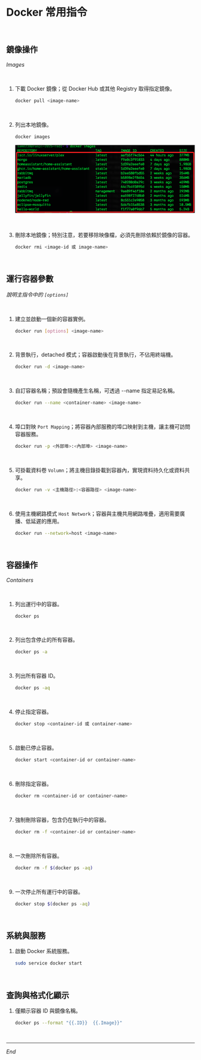 # Docker 常用指令

<br>

## 鏡像操作

_Images_

<br>

1. 下載 Docker 鏡像；從 Docker Hub 或其他 Registry 取得指定鏡像。

    ```bash
    docker pull <image-name>
    ```

<br>

2. 列出本地鏡像。

    ```bash
    docker images
    ```

    ![](images/img_19.png)

<br>

3. 刪除本地鏡像；特別注意，若要移除映像檔，必須先刪除依賴於鏡像的容器。

    ```bash
    docker rmi <image-id 或 image-name>
    ```

<br>

## 運行容器參數

_說明主指令中的 `[options]`_

<br>

1. 建立並啟動一個新的容器實例。

    ```bash
    docker run [options] <image-name>
    ```

<br>

2. 背景執行，detached 模式；容器啟動後在背景執行，不佔用終端機。

    ```bash
    docker run -d <image-name>
    ```

<br>

3. 自訂容器名稱；預設會隨機產生名稱，可透過 --name 指定易記名稱。

    ```bash
    docker run --name <container-name> <image-name>
    ```

<br>

4. 埠口對映 `Port Mapping`；將容器內部服務的埠口映射到主機，讓主機可訪問容器服務。

    ```bash
    docker run -p <外部埠>:<內部埠> <image-name>
    ```

<br>

5. 可掛載資料卷 `Volumn`；將主機目錄掛載到容器內，實現資料持久化或資料共享。

    ```bash
    docker run -v <主機路徑>:<容器路徑> <image-name>
    ```

<br>

6. 使用主機網路模式 `Host Network`；容器與主機共用網路堆疊，適用需要廣播、低延遲的應用。

    ```bash
    docker run --network=host <image-name>
    ```

<br>

## 容器操作

_Containers_

<br>

1. 列出運行中的容器。

    ```bash
    docker ps
    ```

<br>

2. 列出包含停止的所有容器。

    ```bash
    docker ps -a
    ```

<br>

3. 列出所有容器 ID。

    ```bash
    docker ps -aq
    ```

<br>

4. 停止指定容器。

    ```bash
    docker stop <container-id 或 container-name>
    ```

<br>

5. 啟動已停止容器。

    ```bash
    docker start <container-id or container-name>
    ```

<br>

6. 刪除指定容器。

    ```bash
    docker rm <container-id or container-name>
    ```

<br>

7. 強制刪除容器，包含仍在執行中的容器。

    ```bash
    docker rm -f <container-id or container-name>
    ```

<br>

8. 一次刪除所有容器。

    ```bash
    docker rm -f $(docker ps -aq)
    ```

<br>

9. 一次停止所有運行中的容器。

    ```bash
    docker stop $(docker ps -aq)
    ```

<br>

## 系統與服務

1. 啟動 Docker 系統服務。

    ```bash
    sudo service docker start
    ```

<br>

## 查詢與格式化顯示

1. 僅顯示容器 ID 與鏡像名稱。

    ```bash
    docker ps --format "{{.ID}}  {{.Image}}"
    ```

<br>

___

_End_
